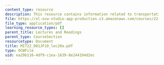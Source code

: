 ```yaml
---
content_type: resource
description: This resource contains information related to transportation.
file: https://ol-ocw-studio-app-production.s3.amazonaws.com/courses/22-081j-introduction-to-sustainable-energy-fall-2010/ea29b1164df9c1ea16398e244194d2ec_MIT22_081JF10_lec20a.pdf
file_type: application/pdf
learning_resource_types: []
parent_title: Lectures and Readings
parent_type: CourseSection
resourcetype: Document
title: MIT22_081JF10_lec20a.pdf
type: OCWFile
uid: ea29b116-4df9-c1ea-1639-8e244194d2ec
---
```

